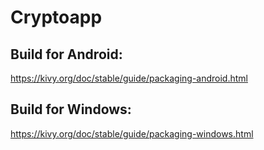 # Cryptoapp

## Build for Android:
https://kivy.org/doc/stable/guide/packaging-android.html

## Build for Windows:
https://kivy.org/doc/stable/guide/packaging-windows.html